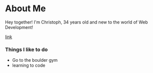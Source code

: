 # About Me

Hey together! I'm Christoph, 34 years old and new to the world of Web Development!

[link](https://media.giphy.com/media/ejVTnQrMGYjvbjJDMB/giphy.gif)

### Things I like to do
- Go to the boulder gym
- learning to code 